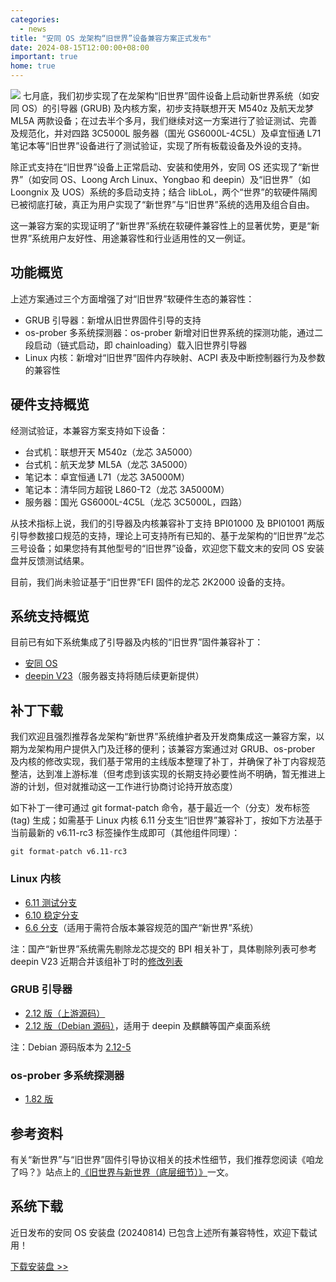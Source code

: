 ```yaml
---
categories:
  - news
title: "安同 OS 龙架构“旧世界”设备兼容方案正式发布"
date: 2024-08-15T12:00:00+08:00
important: true
home: true
---
```

![](/assets/news/breaking-the-world-boundary.jpg)
七月底，我们初步实现了在龙架构“旧世界”固件设备上启动新世界系统（如安同 OS）的引导器 (GRUB) 及内核方案，初步支持联想开天 M540z 及航天龙梦 ML5A 两款设备；在过去半个多月，我们继续对这一方案进行了验证测试、完善及规范化，并对四路 3C5000L 服务器（国光 GS6000L-4C5L）及卓宜恒通 L71 笔记本等“旧世界”设备进行了测试验证，实现了所有板载设备及外设的支持。

除正式支持在“旧世界”设备上正常启动、安装和使用外，安同 OS 还实现了“新世界”（如安同 OS、Loong Arch Linux、Yongbao 和 deepin）及“旧世界”（如 Loongnix 及 UOS）系统的多启动支持；结合 libLoL，两个“世界”的软硬件隔阂已被彻底打破，真正为用户实现了“新世界”与“旧世界”系统的选用及组合自由。

这一兼容方案的实现证明了“新世界”系统在软硬件兼容性上的显著优势，更是“新世界”系统用户友好性、用途兼容性和行业适用性的又一例证。

## 功能概览

上述方案通过三个方面增强了对“旧世界”软硬件生态的兼容性：

- GRUB 引导器：新增从旧世界固件引导的支持
- os-prober 多系统探测器：os-prober 新增对旧世界系统的探测功能，通过二段启动（链式启动，即 chainloading）载入旧世界引导器
- Linux 内核：新增对“旧世界”固件内存映射、ACPI 表及中断控制器行为及参数的兼容性

## 硬件支持概览

经测试验证，本兼容方案支持如下设备：

- 台式机：联想开天 M540z（龙芯 3A5000）
- 台式机：航天龙梦 ML5A（龙芯 3A5000）
- 笔记本：卓宜恒通 L71（龙芯 3A5000M）
- 笔记本：清华同方超锐 L860-T2（龙芯 3A5000M）
- 服务器：国光 GS6000L-4C5L（龙芯 3C5000L，四路）

从技术指标上说，我们的引导器及内核兼容补丁支持 BPI01000 及 BPI01001 两版引导参数接口规范的支持，理论上可支持所有已知的、基于龙架构的“旧世界”龙芯三号设备；如果您持有其他型号的“旧世界”设备，欢迎您下载文末的安同 OS 安装盘并反馈测试结果。

目前，我们尚未验证基于“旧世界”EFI 固件的龙芯 2K2000 设备的支持。

## 系统支持概览

目前已有如下系统集成了引导器及内核的“旧世界”固件兼容补丁：

- [安同 OS](https://website-2023.aosc.io/download)
- [deepin V23](https://www.deepin.org/zh/download/)（服务器支持将随后续更新提供）

## 补丁下载

我们欢迎且强烈推荐各龙架构“新世界”系统维护者及开发商集成这一兼容方案，以期为龙架构用户提供入门及迁移的便利；该兼容方案通过对 GRUB、os-prober 及内核的修改实现，我们基于常用的主线版本整理了补丁，并确保了补丁内容规范整洁，达到准上游标准（但考虑到该实现的长期支持必要性尚不明确，暂无推进上游的计划，但对就推动这一工作进行协商讨论持开放态度）

如下补丁一律可通过 git format-patch 命令，基于最近一个（分支）发布标签 (tag) 生成；如需基于 Linux 内核 6.11 分支生“旧世界”兼容补丁，按如下方法基于当前最新的 v6.11-rc3 标签操作生成即可（其他组件同理）：
```
git format-patch v6.11-rc3
```
### Linux 内核

- [6.11 测试分支](https://github.com/AOSC-Tracking/linux/tree/v6.11-ow)
- [6.10 稳定分支](https://github.com/AOSC-Tracking/linux/tree/v6.10-ow)
- [6.6 分支](https://github.com/AOSC-Tracking/linux/tree/v6.6-ow)（适用于需符合版本兼容规范的国产“新世界”系统）

注：国产“新世界”系统需先剔除龙芯提交的 BPI 相关补丁，具体剔除列表可参考 deepin V23 近期合并该组补丁时的[修改列表](https://github.com/deepin-community/kernel/pull/356)

### GRUB 引导器

- [2.12 版（上游源码）](https://github.com/AOSC-Tracking/grub/tree/grub-2.12-ow)
- [2.12 版（Debian 源码）](https://github.com/AOSC-Tracking/grub/tree/grub-2.12-ow-debian)，适用于 deepin 及麒麟等国产桌面系统

注：Debian 源码版本为 [2.12-5](https://sources.debian.org/src/grub2/2.12-5/)

### os-prober 多系统探测器

- [1.82 版](https://github.com/AOSC-Tracking/os-prober/tree/1.82-ow)

## 参考资料

有关“新世界”与“旧世界”固件引导协议相关的技术性细节，我们推荐您阅读《咱龙了吗？》站点上的[《旧世界与新世界（底层细节）》](https://areweloongyet.com/docs/world-compat-details/)一文。

## 系统下载

近日发布的安同 OS 安装盘 (20240814) 已包含上述所有兼容特性，欢迎下载试用！

[下载安装盘 >> ](https://releases.aosc.io/os-loongarch64/installer/aosc-os_installer_20240814_loongarch64.iso)
